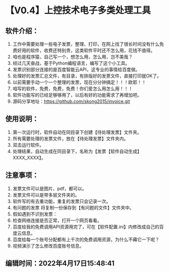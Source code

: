 # 【V0.4】上控技术电子多类处理工具

## 软件介绍：
1.  工作中需要处理一些电子发票，整理、打印，在网上找了很长时间没有什么免费好用的软件，收费还特别贵，这类软件平时还不怎么用，花钱不值得。
2.  咱也是程序猿，自己写一个，想怎么用，怎么用，岂不美哉？
3.  经过几天奋战，基于Python编程语言，编写了这个小工具。
4. 发票识别部分连接的是百度智能云API，这专业的事情给百度做。
5. 处理好的发票汇总文件，有目录，有排版好的发票文件，直接打印就OK了。
6. 以前需要手动一个一个整理的发票，现在分分钟搞定！！！欧耶！！
7. 咱写的软件，免费，免费，免费！你们爱怎么用怎么用！！！
8. 软件功能写的已经足够够用了，以后有好的功能需求了再增加吧。
9. 源码分享地址：https://github.com/skong2015/invoice.git

## 使用说明：
1. 第一次运行时，软件自动在同目录下创建【待处理发票】文件夹。
2. 所有需要处理的发票文件，放在【待处理发票】文件夹内。
3. 双击运行软件。
4. 处理结果，自动生成在同目录下，名称为【发票【软件自动生成】XXXX_XXXX】。

## 注意事项：
1. 发票文件可以是图片、pdf，都可以。
2. 发票文件可以是带多层文件夹的。
3. 软件写的有去重功能，重复的发票只会记录一次。
4. 有问题的发票 将复制一份保存到【有问题的文件】文件夹中。
5. 假如遇到不识别发票：
6. 检查网络连接是否正常，打开一个网页看看。
7. 百度给我的免费调用API资源用完了，可在【软件配置.ini】内修改成自己的百度云信息。
8. 百度给每一个账号分配都有上千次的免费调用资源，为什么不薅它一下呢？
9. 视频演示了怎么修改百度账号信息。

## 编辑时间：2022年4月17日15:48:41
